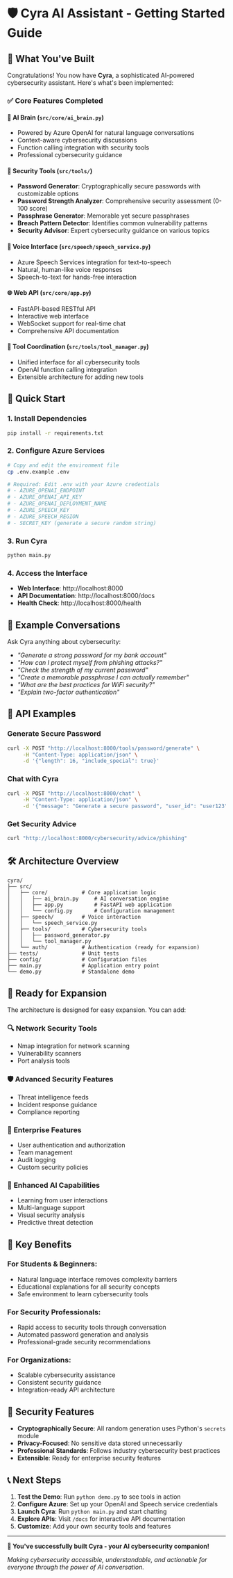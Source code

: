 # 🛡️ Cyra AI Assistant - Getting Started Guide

## 🎯 What You've Built

Congratulations! You now have **Cyra**, a sophisticated AI-powered cybersecurity assistant. Here's what's been implemented:

### ✅ Core Features Completed

#### 🤖 **AI Brain** (`src/core/ai_brain.py`)
- Powered by Azure OpenAI for natural language conversations
- Context-aware cybersecurity discussions
- Function calling integration with security tools
- Professional cybersecurity guidance

#### 🔐 **Security Tools** (`src/tools/`)
- **Password Generator**: Cryptographically secure passwords with customizable options
- **Password Strength Analyzer**: Comprehensive security assessment (0-100 score)
- **Passphrase Generator**: Memorable yet secure passphrases
- **Breach Pattern Detector**: Identifies common vulnerability patterns
- **Security Advisor**: Expert cybersecurity guidance on various topics

#### 🎤 **Voice Interface** (`src/speech/speech_service.py`)
- Azure Speech Services integration for text-to-speech
- Natural, human-like voice responses
- Speech-to-text for hands-free interaction

#### 🌐 **Web API** (`src/core/app.py`)
- FastAPI-based RESTful API
- Interactive web interface
- WebSocket support for real-time chat
- Comprehensive API documentation

#### 🔧 **Tool Coordination** (`src/tools/tool_manager.py`)
- Unified interface for all cybersecurity tools
- OpenAI function calling integration
- Extensible architecture for adding new tools

## 🚀 Quick Start

### 1. **Install Dependencies**
```bash
pip install -r requirements.txt
```

### 2. **Configure Azure Services**
```bash
# Copy and edit the environment file
cp .env.example .env

# Required: Edit .env with your Azure credentials
# - AZURE_OPENAI_ENDPOINT
# - AZURE_OPENAI_API_KEY
# - AZURE_OPENAI_DEPLOYMENT_NAME
# - AZURE_SPEECH_KEY
# - AZURE_SPEECH_REGION
# - SECRET_KEY (generate a secure random string)
```

### 3. **Run Cyra**
```bash
python main.py
```

### 4. **Access the Interface**
- **Web Interface**: http://localhost:8000
- **API Documentation**: http://localhost:8000/docs
- **Health Check**: http://localhost:8000/health

## 💬 Example Conversations

Ask Cyra anything about cybersecurity:

- *"Generate a strong password for my bank account"*
- *"How can I protect myself from phishing attacks?"*
- *"Check the strength of my current password"*
- *"Create a memorable passphrase I can actually remember"*
- *"What are the best practices for WiFi security?"*
- *"Explain two-factor authentication"*

## 🔧 API Examples

### Generate Secure Password
```bash
curl -X POST "http://localhost:8000/tools/password/generate" \
     -H "Content-Type: application/json" \
     -d '{"length": 16, "include_special": true}'
```

### Chat with Cyra
```bash
curl -X POST "http://localhost:8000/chat" \
     -H "Content-Type: application/json" \
     -d '{"message": "Generate a secure password", "user_id": "user123"}'
```

### Get Security Advice
```bash
curl "http://localhost:8000/cybersecurity/advice/phishing"
```

## 🛠️ Architecture Overview

```
cyra/
├── src/
│   ├── core/           # Core application logic
│   │   ├── ai_brain.py     # AI conversation engine
│   │   ├── app.py          # FastAPI web application
│   │   └── config.py       # Configuration management
│   ├── speech/         # Voice interaction
│   │   └── speech_service.py
│   ├── tools/          # Cybersecurity tools
│   │   ├── password_generator.py
│   │   └── tool_manager.py
│   └── auth/           # Authentication (ready for expansion)
├── tests/              # Unit tests
├── config/             # Configuration files
├── main.py             # Application entry point
└── demo.py             # Standalone demo
```

## 🔮 Ready for Expansion

The architecture is designed for easy expansion. You can add:

### 🔍 **Network Security Tools**
- Nmap integration for network scanning
- Vulnerability scanners
- Port analysis tools

### 🛡️ **Advanced Security Features**
- Threat intelligence feeds
- Incident response guidance
- Compliance reporting

### 👥 **Enterprise Features**
- User authentication and authorization
- Team management
- Audit logging
- Custom security policies

### 🧠 **Enhanced AI Capabilities**
- Learning from user interactions
- Multi-language support
- Visual security analysis
- Predictive threat detection

## 🎯 Key Benefits

### For **Students & Beginners**:
- Natural language interface removes complexity barriers
- Educational explanations for all security concepts
- Safe environment to learn cybersecurity tools

### For **Security Professionals**:
- Rapid access to security tools through conversation
- Automated password generation and analysis
- Professional-grade security recommendations

### For **Organizations**:
- Scalable cybersecurity assistance
- Consistent security guidance
- Integration-ready API architecture

## 🔐 Security Features

- **Cryptographically Secure**: All random generation uses Python's `secrets` module
- **Privacy-Focused**: No sensitive data stored unnecessarily
- **Professional Standards**: Follows industry cybersecurity best practices
- **Extensible**: Ready for enterprise security features

## 📞 Next Steps

1. **Test the Demo**: Run `python demo.py` to see tools in action
2. **Configure Azure**: Set up your OpenAI and Speech service credentials
3. **Launch Cyra**: Run `python main.py` and start chatting
4. **Explore APIs**: Visit `/docs` for interactive API documentation
5. **Customize**: Add your own security tools and features

---

**🎉 You've successfully built Cyra - your AI cybersecurity companion!**

*Making cybersecurity accessible, understandable, and actionable for everyone through the power of AI conversation.*
